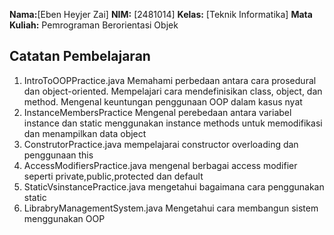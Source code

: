 **Nama:**[Eben Heyjer Zai]
**NIM:** [2481014]
**Kelas:** [Teknik Informatika]
**Mata Kuliah:** Pemrograman Berorientasi Objek

## Catatan Pembelajaran
1. IntroToOOPPractice.java
Memahami perbedaan antara cara prosedural dan object-oriented.
Mempelajari cara mendefinisikan class, object, dan method.
Mengenal keuntungan penggunaan OOP dalam kasus nyat
2. InstanceMembersPractice
Mengenal perebedaan antara variabel instance dan static
menggunakan instance methods untuk memodifikasi dan menampilkan data object
3. ConstrutorPractice.java
mempelajarai constructor overloading dan penggunaan this
4. AccessModifiersPractice.java
mengenal berbagai access modifier seperti private,public,protected dan default
5. StaticVsinstancePractice.java
mengetahui bagaimana cara penggunakan static
6. LibrabryManagementSystem.java
Mengetahui cara membangun sistem menggunakan OOP